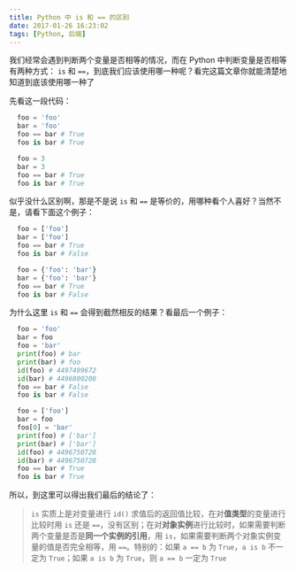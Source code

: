 ```yaml
---
title: Python 中 is 和 == 的区别
date: 2017-01-26 16:23:02
tags: [Python, 后端]
---
```


我们经常会遇到判断两个变量是否相等的情况，而在 Python 中判断变量是否相等有两种方式：
`is` 和 `==`，到底我们应该使用哪一种呢？看完这篇文章你就能清楚地知道到底该使用哪一种了

<!-- more -->

先看这一段代码：

```Python
  foo = 'foo'
  bar = 'foo'
  foo == bar # True
  foo is bar # True

  foo = 3
  bar = 3
  foo == bar # True
  foo is bar # True
```

似乎没什么区别啊，那是不是说 `is` 和 `==` 是等价的，用哪种看个人喜好？当然不是，请看下面这个例子：

```Python
  foo = ['foo']
  bar = ['foo']
  foo == bar # True
  foo is bar # False

  foo = {'foo': 'bar'}
  bar = {'foo': 'bar'}
  foo == bar # True
  foo is bar # False
```

为什么这里 `is` 和 `==` 会得到截然相反的结果？看最后一个例子：

```Python
  foo = 'foo'
  bar = foo
  foo = 'bar'
  print(foo) # bar
  print(bar) # foo
  id(foo) # 4497499672
  id(bar) # 4496800208
  foo == bar # False
  foo is bar # False

  foo = ['foo']
  bar = foo
  foo[0] = 'bar'
  print(foo) # ['bar']
  print(bar) # ['bar']
  id(foo) # 4496750728
  id(bar) # 4496750728
  foo == bar # True
  foo is bar # True
```
所以，到这里可以得出我们最后的结论了：

> `is` 实质上是对变量进行 `id()` 求值后的返回值比较，在对**值类型**的变量进行比较时用 `is` 还是 `==`，没有区别；在对**对象实例**进行比较时，如果需要判断两个变量是否是**同一个实例的引用**，用 `is`，如果需要判断两个对象实例变量的值是否完全相等，用 `==`。特别的：如果 `a == b` 为 `True`，`a is b` 不一定为 `True`；如果 `a is b` 为 `True`，则 `a == b` 一定为 `True`
